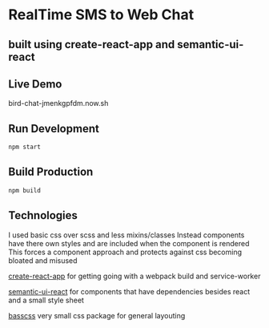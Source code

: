 # RealTime SMS to Web Chat

## built using create-react-app and semantic-ui-react

## Live Demo
bird-chat-jmenkgpfdm.now.sh

## Run Development

```bash
npm start
```

## Build Production
```bash
npm build
```

## Technologies

I used basic css over scss and less mixins/classes
Instead components have there own styles and are included when the component is rendered
This forces a component approach and protects against css becoming bloated and misused

[create-react-app](https://github.com/facebookincubator/create-react-app)
for getting going with a webpack build and service-worker

[semantic-ui-react](https://react.semantic-ui.com/introduction) for components that have dependencies besides react and a small style sheet

[basscss](http://basscss.com/) very small css package for general layouting